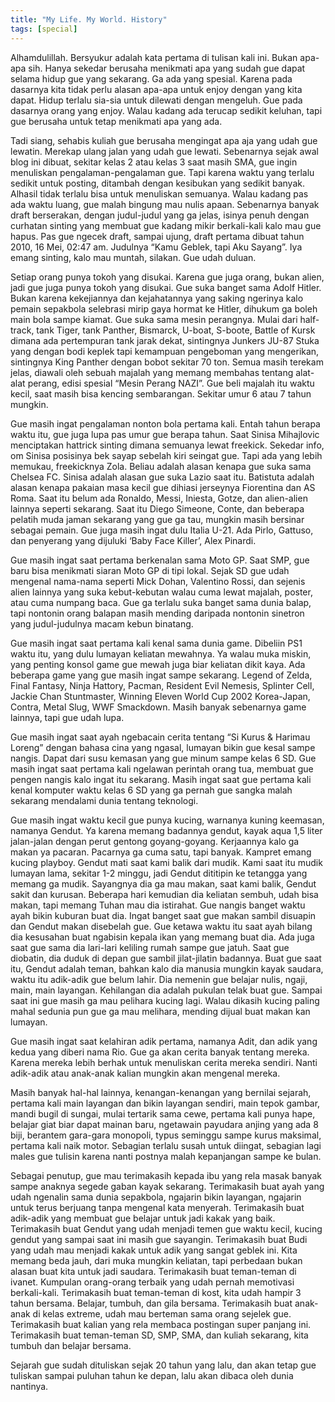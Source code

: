 ```yaml
---
title: "My Life. My World. History"
tags: [special]
---
```

Alhamdulillah. Bersyukur adalah kata pertama di tulisan kali ini. Bukan apa-apa sih. Hanya sekedar berusaha menikmati apa yang sudah gue dapat selama hidup gue yang sekarang. Ga ada yang spesial. Karena pada dasarnya kita tidak perlu alasan apa-apa untuk enjoy dengan yang kita dapat. Hidup terlalu sia-sia untuk dilewati dengan mengeluh. Gue pada dasarnya orang yang enjoy. Walau kadang ada terucap sedikit keluhan, tapi gue berusaha untuk tetap menikmati apa yang ada.

Tadi siang, sehabis kuliah gue berusaha mengingat apa aja yang udah gue lewatin. Merekap ulang jalan yang udah gue lewati. Sebenarnya sejak awal blog ini dibuat, sekitar kelas 2 atau kelas 3 saat masih SMA, gue ingin menuliskan pengalaman-pengalaman gue. Tapi karena waktu yang terlalu sedikit untuk posting, ditambah dengan kesibukan yang sedikit banyak. Alhasil tidak terlalu bisa untuk menuliskan semuanya. Walau kadang pas ada waktu luang, gue malah bingung mau nulis apaan. Sebenarnya banyak draft berserakan, dengan judul-judul yang ga jelas, isinya penuh dengan curhatan sinting yang membuat gue kadang mikir berkali-kali kalo mau gue hapus. Pas gue ngecek draft, sampai ujung, draft pertama dibuat tahun 2010, 16 Mei, 02:47 am. Judulnya “Kamu Geblek, tapi Aku Sayang”. Iya emang sinting, kalo mau muntah, silakan. Gue udah duluan.

Setiap orang punya tokoh yang disukai. Karena gue juga orang, bukan alien, jadi gue juga punya tokoh yang disukai. Gue suka banget sama Adolf Hitler. Bukan karena kekejiannya dan kejahatannya yang saking ngerinya kalo pemain sepakbola selebrasi mirip gaya hormat ke Hitler, dihukum ga boleh main bola sampe kiamat. Gue suka sama mesin perangnya. Mulai dari half-track, tank Tiger, tank Panther, Bismarck, U-boat, S-boote, Battle of Kursk dimana ada pertempuran tank jarak dekat, sintingnya Junkers JU-87 Stuka yang dengan bodi keplek tapi kemampuan pengeboman yang mengerikan, sintingnya King Panther dengan bobot sekitar 70 ton. Semua masih terekam jelas, diawali oleh sebuah majalah yang memang membahas tentang alat-alat perang, edisi spesial “Mesin Perang NAZI”. Gue beli majalah itu waktu kecil, saat masih bisa kencing sembarangan. Sekitar umur 6 atau 7 tahun mungkin.

Gue masih ingat pengalaman nonton bola pertama kali. Entah tahun berapa waktu itu, gue juga lupa pas umur gue berapa tahun. Saat Sinisa Mihajlovic menciptakan hattrick sinting dimana semuanya lewat freekick. Sekedar info, om Sinisa posisinya bek sayap sebelah kiri seingat gue. Tapi ada yang lebih memukau, freekicknya Zola. Beliau adalah alasan kenapa gue suka sama Chelsea FC. Sinisa adalah alasan gue suka Lazio saat itu. Batistuta adalah alasan kenapa pakaian masa kecil gue dihiasi jerseynya Fiorentina dan AS Roma. Saat itu belum ada Ronaldo, Messi, Iniesta, Gotze, dan alien-alien lainnya seperti sekarang. Saat itu Diego Simeone, Conte, dan beberapa pelatih muda jaman sekarang yang gue ga tau, mungkin masih bersinar sebagai pemain. Gue juga masih ingat dulu Italia U-21. Ada Pirlo, Gattuso, dan penyerang yang dijuluki ‘Baby Face Killer’, Alex Pinardi.

Gue masih ingat saat pertama berkenalan sama Moto GP. Saat SMP, gue baru bisa menikmati siaran Moto GP di tipi lokal. Sejak SD gue udah mengenal nama-nama seperti Mick Dohan, Valentino Rossi, dan sejenis alien lainnya yang suka kebut-kebutan walau cuma lewat majalah, poster, atau cuma numpang baca. Gue ga terlalu suka banget sama dunia balap, tapi nontonin orang balapan masih mending daripada nontonin sinetron yang judul-judulnya macam kebun binatang.

Gue masih ingat saat pertama kali kenal sama dunia game. Dibeliin PS1 waktu itu, yang dulu lumayan keliatan mewahnya. Ya walau muka miskin, yang penting konsol game gue mewah juga biar keliatan dikit kaya. Ada beberapa game yang gue masih ingat sampe sekarang. Legend of Zelda, Final Fantasy, Ninja Hattory, Pacman, Resident Evil Nemesis, Splinter Cell, Jackie Chan Stuntmaster, Winning Eleven World Cup 2002 Korea-Japan, Contra, Metal Slug, WWF Smackdown. Masih banyak sebenarnya game lainnya, tapi gue udah lupa.

Gue masih ingat saat ayah ngebacain cerita tentang “Si Kurus & Harimau Loreng” dengan bahasa cina yang ngasal, lumayan bikin gue kesal sampe nangis. Dapat dari susu kemasan yang gue minum sampe kelas 6 SD. Gue masih ingat saat pertama kali ngelawan perintah orang tua, membuat gue pengen nangis kalo ingat itu sekarang. Masih ingat saat gue pertama kali kenal komputer waktu kelas 6 SD yang ga pernah gue sangka malah sekarang mendalami dunia tentang teknologi.

Gue masih ingat waktu kecil gue punya kucing, warnanya kuning keemasan, namanya Gendut. Ya karena memang badannya gendut, kayak aqua 1,5 liter jalan-jalan dengan perut gentong goyang-goyang. Kerjaannya kalo ga makan ya pacaran. Pacarnya ga cuma satu, tapi banyak. Kampret emang kucing playboy. Gendut mati saat kami balik dari mudik. Kami saat itu mudik lumayan lama, sekitar 1-2 minggu, jadi Gendut dititipin ke tetangga yang memang ga mudik. Sayangnya dia ga mau makan, saat kami balik, Gendut sakit dan kurusan. Beberapa hari kemudian dia keliatan sembuh, udah bisa makan, tapi memang Tuhan mau dia istirahat. Gue nangis banget waktu ayah bikin kuburan buat dia. Ingat banget saat gue makan sambil disuapin dan Gendut makan disebelah gue. Gue ketawa waktu itu saat ayah bilang dia kesusahan buat ngabisin kepala ikan yang memang buat dia. Ada juga saat gue sama dia lari-lari keliling rumah sampe gue jatuh. Saat gue diobatin, dia duduk di depan gue sambil jilat-jilatin badannya. Buat gue saat itu, Gendut adalah teman, bahkan kalo dia manusia mungkin kayak saudara, waktu itu adik-adik gue belum lahir. Dia nemenin gue belajar nulis, ngaji, main, main layangan. Kehilangan dia adalah pukulan telak buat gue. Sampai saat ini gue masih ga mau pelihara kucing lagi. Walau dikasih kucing paling mahal sedunia pun gue ga mau melihara, mending dijual buat makan kan lumayan.

Gue masih ingat saat kelahiran adik pertama, namanya Adit, dan adik yang kedua yang diberi nama Rio. Gue ga akan cerita banyak tentang mereka. Karena mereka lebih berhak untuk menuliskan cerita mereka sendiri. Nanti adik-adik atau anak-anak kalian mungkin akan mengenal mereka.

Masih banyak hal-hal lainnya, kenangan-kenangan yang bernilai sejarah, pertama kali main layangan dan bikin layangan sendiri, main tepok gambar, mandi bugil di sungai, mulai tertarik sama cewe, pertama kali punya hape, belajar giat biar dapat mainan baru, ngetawain payudara anjing yang ada 8 biji, berantem gara-gara monopoli, typus seminggu sampe kurus maksimal, pertama kali naik motor. Sebagian terlalu susah untuk diingat, sebagian lagi males gue tulisin karena nanti postnya malah kepanjangan sampe ke bulan.

Sebagai penutup, gue mau terimakasih kepada ibu yang rela masak banyak sampe anaknya segede gaban kayak sekarang. Terimakasih buat ayah yang udah ngenalin sama dunia sepakbola, ngajarin bikin layangan, ngajarin untuk terus berjuang tanpa mengenal kata menyerah. Terimakasih buat adik-adik yang membuat gue belajar untuk jadi kakak yang baik. Terimakasih buat Gendut yang udah menjadi temen gue waktu kecil, kucing gendut yang sampai saat ini masih gue sayangin. Terimakasih buat Budi yang udah mau menjadi kakak untuk adik yang sangat geblek ini. Kita memang beda jauh, dari muka mungkin keliatan, tapi perbedaan bukan alasan buat kita untuk jadi saudara. Terimakasih buat teman-teman di ivanet. Kumpulan orang-orang terbaik yang udah pernah memotivasi berkali-kali. Terimakasih buat teman-teman di kost, kita udah hampir 3 tahun bersama. Belajar, tumbuh, dan gila bersama. Terimakasih buat anak-anak di kelas extreme, udah mau berteman sama orang sejelek gue. Terimakasih buat kalian yang rela membaca postingan super panjang ini. Terimakasih buat teman-teman SD, SMP, SMA, dan kuliah sekarang, kita tumbuh dan belajar bersama.

Sejarah gue sudah dituliskan sejak 20 tahun yang lalu, dan akan tetap gue tuliskan sampai puluhan tahun ke depan, lalu akan dibaca oleh dunia nantinya.
